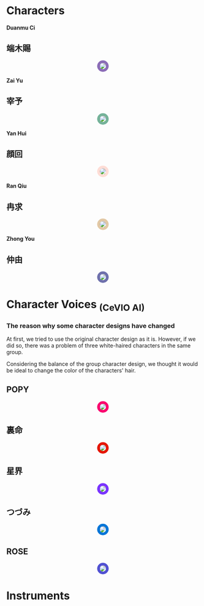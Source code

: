 
# Characters

**Duanmu Ci**

## 端木賜

<p style="text-align:center;"><a href="./?page=artist/duanmuci"><img src="https://gwansangg.am/hgjs/files/duanmuci.png" style="max-width: 200px; border-radius: 50%; border: 7px solid #8B6CB7;"></a></p>

**Zai Yu**

## 宰予

<p style="text-align:center;"><a href="./?page=artist/zaiyu"><img src="https://gwansangg.am/hgjs/files/zaiyu.png" style="max-width: 200px; border-radius: 50%; border: 7px solid #74B299;"></a></p>

**Yan Hui**

## 顔回

<p style="text-align:center;"><a href="./?page=artist/yanhui"><img src="https://gwansangg.am/hgjs/files/yanhui.png" style="max-width: 200px; border-radius: 50%; border: 7px solid #FEDDD6;"></a></p>

**Ran Qiu**

## 冉求

<p style="text-align:center;"><a href="./?page=artist/ranqiu"><img src="https://gwansangg.am/hgjs/files/ranqiu.png" style="max-width: 200px; border-radius: 50%; border: 7px solid #E2C8A5;"></a></p>

**Zhong You**

## 仲由

<p style="text-align:center;"><a href="./?page=artist/zhongyou"><img src="https://gwansangg.am/hgjs/files/zhongyou.png" style="max-width: 200px; border-radius: 50%; border: 7px solid #6E70AC;"></a></p>

# Character Voices <sub>(CeVIO AI)</sub>

### The reason why some character designs have changed

At first, we tried to use the original character design as it is. However, if we did so, there was a problem of three white-haired characters in the same group.

Considering the balance of the group character design, we thought it would be ideal to change the color of the characters' hair.

## POPY

<p style="text-align:center;"><a href="./?page=cv/popy"><img src="https://gwansangg.am/hgjs/files/popy.png" style="max-width: 200px; border-radius: 50%; border: 7px solid #fa006e;"></a></p>

## 裏命

<p style="text-align:center;"><a href="./?page=cv/rime"><img src="https://gwansangg.am/hgjs/files/rime.png" style="max-width: 200px; border-radius: 50%; border: 7px solid #e51500;"></a></p>

## 星界

<p style="text-align:center;"><a href="./?page=cv/sekai"><img src="https://gwansangg.am/hgjs/files/sekai.png" style="max-width: 200px; border-radius: 50%; border: 7px solid #7933ff;"></a></p>

## つづみ

<p style="text-align:center;"><a href="./?page=cv/tsuzumi"><img src="https://gwansangg.am/hgjs/files/tsuzumi.png" style="max-width: 200px; border-radius: 50%; border: 7px solid #0275d8;"></a></p>

## ROSE

<p style="text-align:center;"><a href="./?page=cv/rose"><img src="https://gwansangg.am/hgjs/files/rose.png" style="max-width: 200px; border-radius: 50%; border: 7px solid #5050d2;"></a></p>

# Instruments

